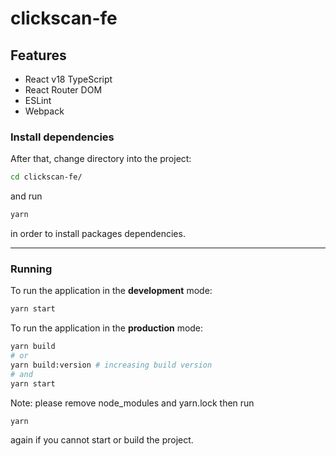 # clickscan-fe

## Features

- React v18 TypeScript
- React Router DOM
- ESLint
- Webpack

### Install dependencies

After that, change directory into the project:

```bash
cd clickscan-fe/
```

and run

```bash
yarn
```

in order to install packages dependencies.

---

### Running

To run the application in the <b>development</b> mode:

```bash
yarn start
```

To run the application in the <b>production</b> mode:

```bash
yarn build
# or
yarn build:version # increasing build version
# and
yarn start
```

Note: please remove node_modules and yarn.lock then run

```bash
yarn
```

again if you cannot start or build the project.
